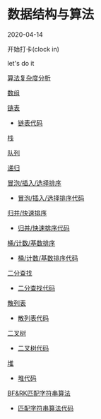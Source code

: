 # 数据结构与算法

2020-04-14

开始打卡(clock in)

let's do it

[算法复杂度分析](https://github.com/LIUeng/alogrithm-ci/issues/1)

[数组](https://github.com/LIUeng/alogrithm-ci/issues/2)

[链表](https://github.com/LIUeng/alogrithm-ci/issues/3)

-   [链表代码](https://github.com/LIUeng/alogrithm-ci/blob/master/%233.js)

[栈](./%235.md)

[队列](./%236.md)

[递归](./%237.md)

[冒泡/插入/选择排序](./%238.md)

-   [冒泡/插入/选择排序代码](https://github.com/LIUeng/alogrithm-ci/blob/master/%238.js)

[归并/快速排序](./%239.md)

-   [归并/快速排序代码](https://github.com/LIUeng/alogrithm-ci/blob/master/%239.js)

[桶/计数/基数排序](./%2310.md)

-   [桶/计数/基数排序代码](https://github.com/LIUeng/alogrithm-ci/blob/master/%2310.js)

[二分查找](./%2311.md)

-   [二分查找代码](https://github.com/LIUeng/alogrithm-ci/blob/master/%2311.js)

[散列表](./%2312.md)

-   [散列表代码](./%2312.js)

[二叉树](./%2313.md)

-   [二叉树代码](./%2313.js)

[堆](./%2314.md)

-   [堆代码](./%2314.js)

[BF&RK匹配字符串算法](./%2315.md)

-   [匹配字符串算法代码](./%2314.js)
